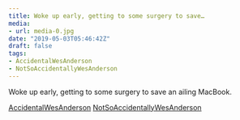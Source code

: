 ```yaml
---
title: Woke up early, getting to some surgery to save…
media:
- url: media-0.jpg
date: "2019-05-03T05:46:42Z"
draft: false
tags:
- AccidentalWesAnderson
- NotSoAccidentallyWesAnderson
---
```

Woke up early, getting to some surgery to save an ailing MacBook.



[AccidentalWesAnderson](/tags/accidentalwesanderson) [NotSoAccidentallyWesAnderson](/tags/notsoaccidentallywesanderson)
